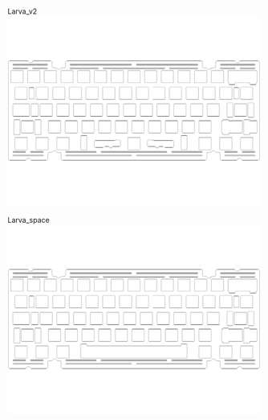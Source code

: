 <br/>Larva_v2<br/>![image](./Larva_v2.png)<br/>
<br/>Larva_space<br/>![image](./Larva_space.png)<br/>
